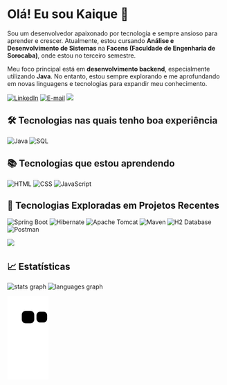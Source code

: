 # Olá! Eu sou Kaique 👋

Sou um desenvolvedor apaixonado por tecnologia e sempre ansioso para aprender e crescer. Atualmente, estou cursando **Análise e Desenvolvimento de Sistemas** na **Facens (Faculdade de Engenharia de Sorocaba)**, onde estou no terceiro semestre. 

Meu foco principal está em **desenvolvimento backend**, especialmente utilizando **Java**. No entanto, estou sempre explorando e me aprofundando em novas linguagens e tecnologias para expandir meu conhecimento.

[![LinkedIn](https://img.shields.io/badge/LinkedIn-0077B5?style=for-the-badge&logo=linkedin&logoColor=white)](https://www.linkedin.com/in/Kaique-GM)
[![E-mail](https://img.shields.io/badge/Gmail-D14836?style=for-the-badge&logo=gmail&logoColor=white)](mailto:kaiquegmoficial@gmail.com)
<img src="https://user-images.githubusercontent.com/73097560/115834477-dbab4500-a447-11eb-908a-139a6edaec5c.gif">

## 🛠️ Tecnologias nas quais tenho boa experiência
![Java](https://img.shields.io/badge/Java-ED8B00?style=for-the-badge&logo=openjdk&logoColor=white) ![SQL](https://img.shields.io/badge/MySQL-00000F?style=for-the-badge&logo=mysql&logoColor=white)

## 📚 Tecnologias que estou aprendendo
![HTML](https://img.shields.io/badge/HTML-%23E44D26?style=for-the-badge&logo=html5&logoColor=white) ![CSS](https://img.shields.io/badge/CSS-%231572B6?style=for-the-badge&logo=css3&logoColor=white) ![JavaScript](https://img.shields.io/badge/JavaScript-%23F7DF1E?style=for-the-badge&logo=javascript&logoColor=black)

## 🌟 Tecnologias Exploradas em Projetos Recentes
![Spring Boot](https://img.shields.io/badge/Spring%20Boot-6DB33F?style=for-the-badge&logo=springboot&logoColor=white) 
![Hibernate](https://img.shields.io/badge/Hibernate-59666C?style=for-the-badge&logo=hibernate&logoColor=white) 
![Apache Tomcat](https://img.shields.io/badge/Apache%20Tomcat-F8DC75?style=for-the-badge&logo=apache-tomcat&logoColor=black) 
![Maven](https://img.shields.io/badge/Maven-C71A36?style=for-the-badge&logo=apache-maven&logoColor=white) 
![H2 Database](https://img.shields.io/badge/H2-003545?style=for-the-badge&logo=h2&logoColor=white) 
![Postman](https://img.shields.io/badge/Postman-FF6C37?style=for-the-badge&logo=postman&logoColor=white)


<img src="https://user-images.githubusercontent.com/73097560/115834477-dbab4500-a447-11eb-908a-139a6edaec5c.gif">

## 📈 Estatísticas

  <img src="https://github-readme-stats.vercel.app/api?username=Kaique-GM&hide_title=false&hide_rank=false&show_icons=true&include_all_commits=true&count_private=true&disable_animations=false&theme=midnight-purple&locale=en&hide_border=false&order=1" height="200" alt="stats graph"  />
  <img src="https://github-readme-stats.vercel.app/api/top-langs?username=Kaique-GM&locale=en&hide_title=false&layout=compact&card_width=320&langs_count=5&theme=midnight-purple&hide_border=false&order=2" height="200" alt="languages graph"  />

![Snake animation](https://github.com/Kaique-GM/Kaique-GM/blob/output/github-contribution-grid-snake.svg)






